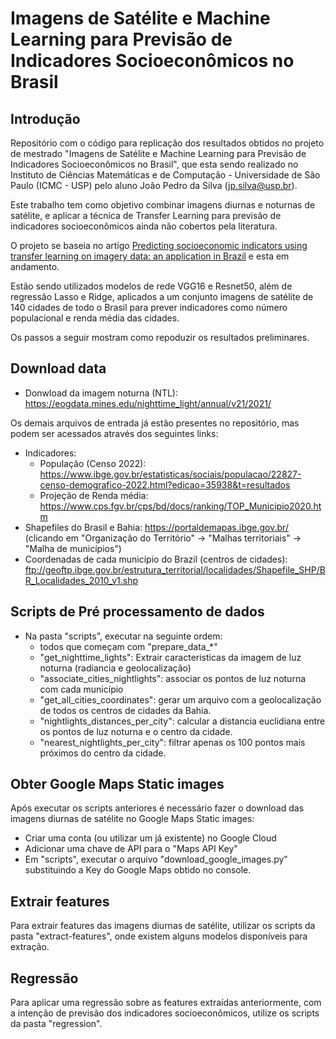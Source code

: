 
# Imagens de Satélite e Machine Learning para Previsão de Indicadores Socioeconômicos no Brasil

## Introdução

Repositório com o código para replicação dos resultados obtidos no projeto de mestrado "Imagens de Satélite e Machine Learning para Previsão de Indicadores Socioeconômicos no Brasil", que esta sendo realizado no Instituto de Ciências Matemáticas e de Computação - Universidade de São Paulo (ICMC - USP) pelo aluno João Pedro da Silva (jp.silva@usp.br).

Este trabalho tem como objetivo combinar imagens diurnas e noturnas de satélite, e aplicar a técnica de Transfer Learning para previsão de indicadores socioeconômicos ainda não cobertos pela literatura.

O projeto se baseia no artigo [Predicting socioeconomic indicators using transfer learning on imagery data: an application in Brazil](https://link.springer.com/article/10.1007/s10708-022-10618-3) e esta em andamento.

Estão sendo utilizados modelos de rede VGG16 e Resnet50, além de regressão Lasso e Ridge, aplicados a um conjunto imagens de satélite de 140 cidades de todo o Brasil para prever indicadores como número populacional e renda média das cidades.

Os passos a seguir mostram como repoduzir os resultados preliminares.
  
## Download data

+ Donwload da imagem noturna (NTL): https://eogdata.mines.edu/nighttime_light/annual/v21/2021/

Os demais arquivos de entrada já estão presentes no repositório, mas podem ser acessados através dos seguintes links:

+ Indicadores:
	+ População (Censo 2022): https://www.ibge.gov.br/estatisticas/sociais/populacao/22827-censo-demografico-2022.html?edicao=35938&t=resultados
	+ Projeção de Renda média: https://www.cps.fgv.br/cps/bd/docs/ranking/TOP_Municipio2020.htm
+ Shapefiles do Brasil e Bahia: https://portaldemapas.ibge.gov.br/ (clicando em "Organização do Território" -> "Malhas territoriais" -> "Malha de municípios")
+ Coordenadas de cada município do Brazil (centros de cidades): ftp://geoftp.ibge.gov.br/estrutura_territorial/localidades/Shapefile_SHP/BR_Localidades_2010_v1.shp

## Scripts de Pré processamento de dados

+ Na pasta "scripts", executar na seguinte ordem: 
	+ todos que começam com "prepare_data_*"
	+ "get_nighttime_lights": Extrair caracteristicas da imagem de luz noturna (radiancia e geolocalização)
	+ "associate_cities_nightlights": associar os pontos de luz noturna com cada município
	+ "get_all_cities_coordinates": gerar um arquivo com a geolocalização de todos os centros de cidades da Bahia.
	+ "nightlights_distances_per_city": calcular a distancia euclidiana entre os pontos de luz noturna e o centro da cidade.
	+ "nearest_nightlights_per_city": filtrar apenas os 100 pontos mais próximos do centro da cidade.

## Obter Google Maps Static images

Após executar os scripts anteriores é necessário fazer o download das imagens diurnas de satélite no  Google Maps Static images:

+ Criar uma conta (ou utilizar um já existente) no Google Cloud
+ Adicionar uma chave de API para o "Maps API Key"
+ Em "scripts", executar o arquivo "download_google_images.py" substituindo a Key do Google Maps obtido no console.

## Extrair features

Para extrair features das imagens diurnas de satélite, utilizar os scripts da pasta "extract-features", onde existem alguns modelos disponíveis para extração.

## Regressão

Para aplicar uma regressão sobre as features extraídas anteriormente, com a intenção de previsão dos indicadores socioeconômicos, utilize os scripts da pasta "regression".
